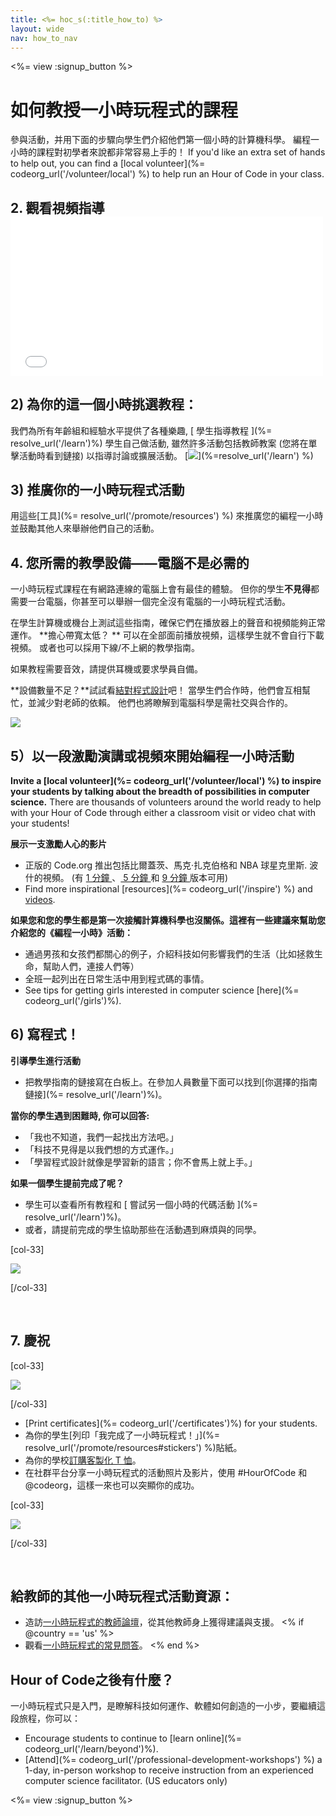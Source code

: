 ```yaml
---
title: <%= hoc_s(:title_how_to) %>
layout: wide
nav: how_to_nav
---
```

<%= view :signup_button %>

<h1>如何教授一小時玩程式的課程</h1>

參與活動，并用下面的步驟向學生們介紹他們第一個小時的計算機科學。 編程一小時的課程對初學者來說都非常容易上手的！ If you'd like an extra set of hands to help out, you can find a [local volunteer](%= codeorg_url('/volunteer/local') %) to help run an Hour of Code in your class.

## 2. 觀看視頻指導 <iframe width="500" height="255" src="//www.youtube.com/embed/SrnvvWDm73k" frameborder="0" allowfullscreen mark="crwd-mark"></iframe> 

## 2) 為你的這一個小時挑選教程：

我們為所有年齡組和經驗水平提供了各種樂趣, [ 學生指導教程 ](%= resolve_url('/learn')%) 學生自己做活動, 雖然許多活動包括教師教案 (您將在單擊活動時看到鏈接) 以指導討論或擴展活動。 [![](/images/fit-700/tutorials.png)](%=resolve_url('/learn') %)

## 3) 推廣你的一小時玩程式活動

用這些[工具](%= resolve_url('/promote/resources') %) 來推廣您的編程一小時並鼓勵其他人來舉辦他們自己的活動。

## 4. 您所需的教學設備——電腦不是必需的

一小時玩程式課程在有網路連線的電腦上會有最佳的體驗。 但你的學生**不見得**都需要一台電腦，你甚至可以舉辦一個完全沒有電腦的一小時玩程式活動。

在學生計算機或機台上測試這些指南，確保它們在播放器上的聲音和視頻能夠正常運作。 **擔心帶寬太低？ ** 可以在全部面前播放視頻，這樣學生就不會自行下載視頻。 或者也可以採用下線/不上網的教學指南。

如果教程需要音效，請提供耳機或要求學員自備。

**設備數量不足？**試試看[結對程式設計](https://www.youtube.com/watch?v=vgkahOzFH2Q)吧！ 當學生們合作時，他們會互相幫忙，並減少對老師的依賴。 他們也將瞭解到電腦科學是需社交與合作的。

<img src="/images/fit-350/group_ipad.jpg" />

## 5）以一段激勵演講或視頻來開始編程一小時活動

**Invite a [local volunteer](%= codeorg_url('/volunteer/local') %) to inspire your students by talking about the breadth of possibilities in computer science.** There are thousands of volunteers around the world ready to help with your Hour of Code through either a classroom visit or video chat with your students!

**展示一支激勵人心的影片**

- 正版的 Code.org 推出包括比爾蓋茨、馬克·扎克伯格和 NBA 球星克里斯. 波什的視頻。 (有 [ 1 分鐘 ](HTTPs://www.youtube.com/watch？v=qYZF6oIZtfc)、[ 5 分鐘 ](HTTPs://www.youtube.com/watch？v=nKIu9yen5nc) 和 [ 9 分鐘 ](HTTPs://www.youtube.com/watch？v=dU1xS07N-FA) 版本可用)
- Find more inspirational [resources](%= codeorg_url('/inspire') %) and [videos](https://www.youtube.com/playlist?list=PLzdnOPI1iJNfpD8i4Sx7U0y2MccnrNZuP).

**如果您和您的學生都是第一次接觸計算機科學也沒關係。這裡有一些建議來幫助您介紹您的《編程一小時》活動：**

- 通過男孩和女孩們都關心的例子，介紹科技如何影響我們的生活（比如拯救生命，幫助人們，連接人們等）
- 全班一起列出在日常生活中用到程式碼的事情。
- See tips for getting girls interested in computer science [here](%= codeorg_url('/girls')%).

## 6) 寫程式！

**引導學生進行活動**

- 把教學指南的鏈接寫在白板上。在參加人員數量下面可以找到[你選擇的指南鏈接](%= resolve_url('/learn')%)。

**當你的學生遇到困難時, 你可以回答:**

- 「我也不知道，我們一起找出方法吧。」
- 「科技不見得是以我們想的方式運作。」
- 「學習程式設計就像是學習新的語言；你不會馬上就上手。」

**如果一個學生提前完成了呢？**

- 學生可以查看所有教程和 [ 嘗試另一個小時的代碼活動 ](%= resolve_url('/learn')%)。
- 或者，請提前完成的學生協助那些在活動遇到麻煩與的同學。

[col-33]

![](/images/fit-250/highschoolgirls.jpeg)

[/col-33]

<p style="clear:both">&nbsp;</p>

## 7. 慶祝

[col-33]

![](/images/fit-300/boy-certificate.jpg)

[/col-33]

- [Print certificates](%= codeorg_url('/certificates')%) for your students.
- 為你的學生[列印「我完成了一小時玩程式！」](%= resolve_url('/promote/resources#stickers') %)貼紙。
- 為你的學校[訂購客製化 T 恤](http://blog.code.org/post/132608499493/hour-of-code-shirts-and-more)。
- 在社群平台分享一小時玩程式的活動照片及影片，使用 #HourOfCode 和 @codeorg，這樣一來也可以突顯你的成功。

[col-33]

![](/images/fit-260/highlight-certificates.jpg)

[/col-33]

<p style="clear:both">&nbsp;</p>

## 給教師的其他一小時玩程式活動資源：

- 造訪[一小時玩程式的教師論壇](http://forum.code.org/c/plc/hour-of-code)，從其他教師身上獲得建議與支援。 <% if @country == 'us' %>
- 觀看[一小時玩程式的常見問答](https://support.code.org/hc/en-us/categories/200147083-Hour-of-Code)。 <% end %>

## Hour of Code之後有什麼？

一小時玩程式只是入門，是瞭解科技如何運作、軟體如何創造的一小步，要繼續這段旅程，你可以：

- Encourage students to continue to [learn online](%= codeorg_url('/learn/beyond')%).
- [Attend](%= codeorg_url('/professional-development-workshops') %) a 1-day, in-person workshop to receive instruction from an experienced computer science facilitator. (US educators only)

<%= view :signup_button %>